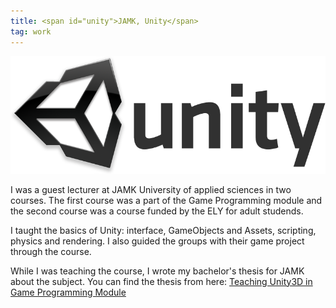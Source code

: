 ```yaml
---
title: <span id="unity">JAMK, Unity</span>
tag: work
---
```


![](../img/works/unity_logo.png)

I was a guest lecturer at JAMK University of applied sciences in two courses. The first course was a part of the Game Programming module and the second course was a course funded by the ELY for adult studends.

I taught the basics of Unity: interface, GameObjects and Assets, scripting, physics and rendering. I also guided the groups with their game project through the course.

While I was teaching the course, I wrote my bachelor's thesis for JAMK about the subject. You can find the thesis from here: [Teaching Unity3D in Game Programming Module](https://www.theseus.fi/handle/10024/75534)